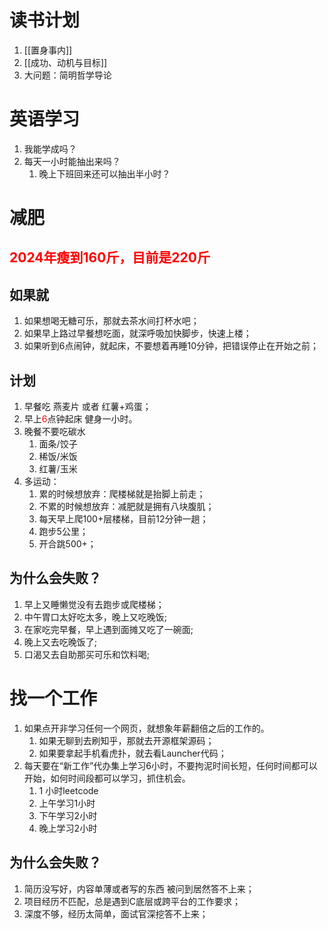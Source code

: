 # 读书计划
1. [[置身事内]]
2. [[成功、动机与目标]]
3. 大问题：简明哲学导论
# 英语学习
1. 我能学成吗？
2. 每天一小时能抽出来吗？
	1. 晚上下班回来还可以抽出半小时？
# 减肥
## <font color="#ff0000">2024年瘦到160斤，目前是220斤</font>
## 如果就
 1. 如果想喝无糖可乐，那就去茶水间打杯水吧；
 2. 如果早上路过早餐想吃面，就深呼吸加快脚步，快速上楼；
 3. 如果听到6点闹钟，就起床，不要想着再睡10分钟，把错误停止在开始之前；
## 计划
1. 早餐吃 燕麦片 或者 红薯+鸡蛋；
2. 早上<font color="#ff0000">6</font>点钟起床 健身一小时。
3. 晚餐不要吃碳水
	1. 面条/饺子
	2. 稀饭/米饭
	3. 红薯/玉米
4. 多运动：
	1. 累的时候想放弃：爬楼梯就是抬脚上前走；
	2. 不累的时候想放弃：减肥就是拥有八块腹肌；
	3. 每天早上爬100+层楼梯，目前12分钟一趟；
	4. 跑步5公里；
	5. 开合跳500+；
## 为什么会失败？
1. 早上又睡懒觉没有去跑步或爬楼梯；
2. 中午胃口太好吃太多，晚上又吃晚饭;
3. 在家吃完早餐，早上遇到面摊又吃了一碗面;
4. 晚上又去吃晚饭了;
5. 口渴又去自助那买可乐和饮料喝;
# 找一个工作
1. 如果点开非学习任何一个网页，就想象年薪翻倍之后的工作的。
	1. 如果无聊到去刷知乎，那就去开源框架源码；
	2. 如果要拿起手机看虎扑，就去看Launcher代码；
2. 每天要在“新工作”代办集上学习6小时，不要拘泥时间长短，任何时间都可以开始，如何时间段都可以学习，抓住机会。
	1. 1 小时leetcode
	2. 上午学习1小时
	3. 下午学习2小时
	4. 晚上学习2小时
##  为什么会失败？
1. 简历没写好，内容单薄或者写的东西 被问到居然答不上来；
2. 项目经历不匹配，总是遇到C底层或跨平台的工作要求；
3. 深度不够，经历太简单，面试官深挖答不上来；